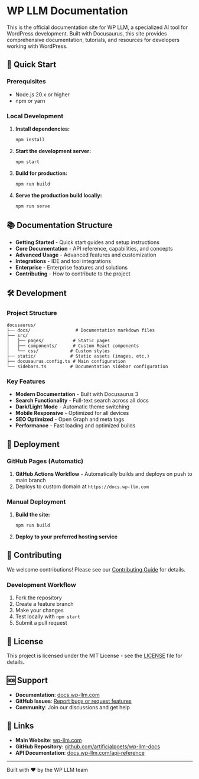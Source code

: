 # WP LLM Documentation

This is the official documentation site for WP LLM, a specialized AI tool for WordPress development. Built with Docusaurus, this site provides comprehensive documentation, tutorials, and resources for developers working with WordPress.

## 🚀 Quick Start

### Prerequisites

- Node.js 20.x or higher
- npm or yarn

### Local Development

1. **Install dependencies:**
   ```bash
   npm install
   ```

2. **Start the development server:**
   ```bash
   npm start
   ```

3. **Build for production:**
   ```bash
   npm run build
   ```

4. **Serve the production build locally:**
   ```bash
   npm run serve
   ```

## 📚 Documentation Structure

- **Getting Started** - Quick start guides and setup instructions
- **Core Documentation** - API reference, capabilities, and concepts
- **Advanced Usage** - Advanced features and customization
- **Integrations** - IDE and tool integrations
- **Enterprise** - Enterprise features and solutions
- **Contributing** - How to contribute to the project

## 🛠️ Development

### Project Structure

```
docusaurus/
├── docs/                 # Documentation markdown files
├── src/
│   ├── pages/           # Static pages
│   ├── components/      # Custom React components
│   └── css/            # Custom styles
├── static/             # Static assets (images, etc.)
├── docusaurus.config.ts # Main configuration
└── sidebars.ts         # Documentation sidebar configuration
```

### Key Features

- **Modern Documentation** - Built with Docusaurus 3
- **Search Functionality** - Full-text search across all docs
- **Dark/Light Mode** - Automatic theme switching
- **Mobile Responsive** - Optimized for all devices
- **SEO Optimized** - Open Graph and meta tags
- **Performance** - Fast loading and optimized builds

## 🚀 Deployment

### GitHub Pages (Automatic)

1. **GitHub Actions Workflow** - Automatically builds and deploys on push to main branch
2. Deploys to custom domain at `https://docs.wp-llm.com`

### Manual Deployment

1. **Build the site:**
   ```bash
   npm run build
   ```

2. **Deploy to your preferred hosting service**

## 🤝 Contributing

We welcome contributions! Please see our [Contributing Guide](docs/contributing/contributing-guide.md) for details.

### Development Workflow

1. Fork the repository
2. Create a feature branch
3. Make your changes
4. Test locally with `npm start`
5. Submit a pull request

## 📄 License

This project is licensed under the MIT License - see the [LICENSE](LICENSE) file for details.

## 🆘 Support

- **Documentation**: [docs.wp-llm.com](https://docs.wp-llm.com)
- **GitHub Issues**: [Report bugs or request features](https://github.com/artificialpoets/wp-llm-docs/issues)
- **Community**: Join our discussions and get help

## 🔗 Links

- **Main Website**: [wp-llm.com](https://wp-llm.com)
- **GitHub Repository**: [github.com/artificialpoets/wp-llm-docs](https://github.com/artificialpoets/wp-llm-docs)
- **API Documentation**: [docs.wp-llm.com/api-reference](https://docs.wp-llm.com/api-reference)

---

Built with ❤️ by the WP LLM team
